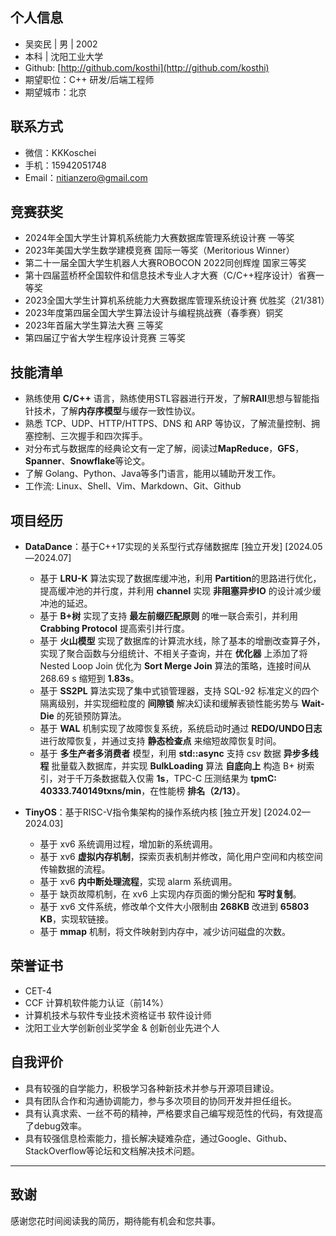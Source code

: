 ## 个人信息

- 吴奕民 | 男 | 2002
- 本科 | 沈阳工业大学
- Github: [http://github.com/kosthi](http://github.com/kosthi)
- 期望职位：C++ 研发/后端工程师
- 期望城市：北京

## 联系方式

- 微信：KKKoschei
- 手机：15942051748
- Email：nitianzero@gmail.com

## 竞赛获奖

- 2024年全国大学生计算机系统能力大赛数据库管理系统设计赛 一等奖
- 2023年美国大学生数学建模竞赛 国际一等奖（Meritorious Winner）
- 第二十一届全国大学生机器人大赛ROBOCON 2022同创辉煌 国家三等奖
- 第十四届蓝桥杯全国软件和信息技术专业人才大赛（C/C++程序设计）省赛一等奖
- 2023全国大学生计算机系统能力大赛数据库管理系统设计赛 优胜奖（21/381）
- 2023年度第四届全国大学生算法设计与编程挑战赛（春季赛）铜奖
- 2023年首届大学生算法大赛 三等奖
- 第四届辽宁省大学生程序设计竞赛 三等奖

## 技能清单

- 熟练使用 **C/C++** 语言，熟练使用STL容器进行开发，了解**RAII**思想与智能指针技术，了解**内存序模型**与缓存一致性协议。
- 熟悉 TCP、UDP、HTTP/HTTPS、DNS 和 ARP 等协议，了解流量控制、拥塞控制、三次握手和四次挥手。
- 对分布式与数据库的经典论文有一定了解，阅读过**MapReduce**，**GFS**，**Spanner**、**Snowflake**等论文。
- 了解 Golang、Python、Java等多门语言，能用以辅助开发工作。
- 工作流: Linux、Shell、Vim、Markdown、Git、Github

## 项目经历

- **DataDance**：基于C++17实现的关系型行式存储数据库 [独立开发] [2024.05—2024.07]
  - 基于 **LRU-K** 算法实现了数据库缓冲池，利用 **Partition**的思路进行优化，提高缓冲池的并行度，并利用 **channel** 实现 **非阻塞异步IO** 的设计减少缓冲池的延迟。
  - 基于 **B+树** 实现了支持 **最左前缀匹配原则** 的唯一联合索引，并利用 **Crabbing Protocol** 提高索引并行度。
  - 基于 **火山模型** 实现了数据库的计算流水线，除了基本的增删改查算子外，实现了聚合函数与分组统计、不相关子查询，并在 **优化器** 上添加了将 Nested Loop Join 优化为 **Sort Merge Join** 算法的策略，连接时间从 268.69 s 缩短到 **1.83s**。
  - 基于 **SS2PL** 算法实现了集中式锁管理器，支持 SQL-92 标准定义的四个隔离级别，并实现细粒度的 **间隙锁** 解决幻读和缓解表锁性能劣势与 **Wait-Die** 的死锁预防算法。
  - 基于 **WAL** 机制实现了故障恢复系统，系统启动时通过 **REDO/UNDO日志** 进行故障恢复，并通过支持 **静态检查点** 来缩短故障恢复时间。
  - 基于 **多生产者多消费者** 模型，利用 **std::async** 支持 csv 数据 **异步多线程** 批量载入数据库，并实现 **BulkLoading** 算法 **自底向上** 构造 B+ 树索引，对于千万条数据载入仅需 **1s**，TPC-C 压测结果为 **tpmC: 40333.740149txns/min**，在性能榜 **排名（2/13）**。

- **TinyOS**：基于RISC-V指令集架构的操作系统内核 [独立开发] [2024.02—2024.03]
  - 基于 xv6 系统调用过程，增加新的系统调用。
  - 基于 xv6 **虚拟内存机制**，探索页表机制并修改，简化用户空间和内核空间传输数据的流程。
  - 基于 xv6 **内中断处理流程**，实现 alarm 系统调用。
  - 基于 缺页故障机制，在 xv6 上实现内存页面的懒分配和 **写时复制**。
  - 基于 xv6 文件系统，修改单个文件大小限制由 **268KB** 改进到 **65803 KB**，实现软链接。
  - 基于 **mmap** 机制，将文件映射到内存中，减少访问磁盘的次数。

## 荣誉证书

- CET-4
- CCF 计算机软件能力认证（前14%）
- 计算机技术与软件专业技术资格证书 软件设计师
- 沈阳工业大学创新创业奖学金 & 创新创业先进个人

## 自我评价

- 具有较强的自学能力，积极学习各种新技术并参与开源项目建设。
- 具有团队合作和沟通协调能力，参与多次项目的协同开发并担任组长。
- 具有认真求索、一丝不苟的精神，严格要求自己编写规范性的代码，有效提高了debug效率。
- 具有较强信息检索能力，擅长解决疑难杂症，通过Google、Github、StackOverflow等论坛和文档解决技术问题。

---

## 致谢

感谢您花时间阅读我的简历，期待能有机会和您共事。
